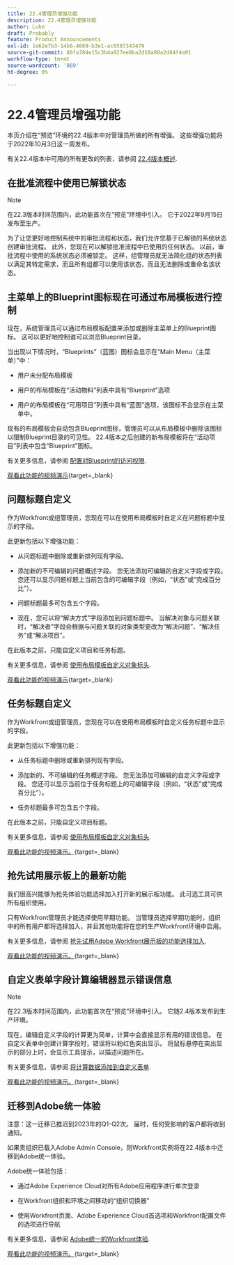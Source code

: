 ```yaml
---
title: 22.4管理员增强功能
description: 22.4管理员增强功能
author: Luke
draft: Probably
feature: Product Announcements
exl-id: 1e62e7b3-14b6-4669-b3e1-ac6507343479
source-git-commit: 80fa784e15c3b4a927ee8ba2d18a80a2d84f4a91
workflow-type: tm+mt
source-wordcount: '869'
ht-degree: 0%

---
```


# 22.4管理员增强功能

本页介绍在“预览”环境的22.4版本中对管理员所做的所有增强。 这些增强功能将于2022年10月3日这一周发布。

有关22.4版本中可用的所有更改的列表，请参阅 [22.4版本概述](/help/quicksilver/product-announcements/product-releases/22.4-release-activity/22-4-release-overview.md).

## 在批准流程中使用已解锁状态

>[!NOTE]
>
>在22.3版本时间范围内，此功能首次在“预览”环境中引入。 它于2022年9月15日发布至生产。

为了让您更好地控制系统中的审批流程和状态，我们允许您基于已解锁的系统状态创建审批流程。 此外，您现在可以解锁批准流程中已使用的任何状态。 以前，审批流程中使用的系统状态必须被锁定。 这样，组管理员就无法简化组的状态列表以满足其特定需求，而且所有组都可以使用该状态，而且无法删除或重命名该状态。

## 主菜单上的Blueprint图标现在可通过布局模板进行控制

现在，系统管理员可以通过布局模板配置来添加或删除主菜单上的Blueprint图标。 这可以更好地控制谁可以浏览Blueprint目录。

当出现以下情况时，“Blueprints”（蓝图）图标会显示在“Main Menu（主菜单）”中：

* 用户未分配布局模板

* 用户的布局模板在“活动物料”列表中具有“Blueprint”选项

* 用户的布局模板在“可用项目”列表中具有“蓝图”选项，该图标不会显示在主菜单中。

现有的布局模板会自动包含Blueprint图标，管理员可以从布局模板中删除该图标以限制Blueprint目录的可见性。 22.4版本之后创建的新布局模板将在“活动项目”列表中包含“Blueprint”图标。

有关更多信息，请参阅 [配置对Blueprint的访问权限](/help/quicksilver/administration-and-setup/blueprints/configure-access-to-blueprints.md).

[观看此功能的视频演示](https://video.tv.adobe.com/v/3412382/){target=_blank}

## 问题标题自定义

作为Workfront或组管理员，您现在可以在使用布局模板时自定义在问题标题中显示的字段。

此更新包括以下增强功能：

* 从问题标题中删除或重新排列现有字段。

* 添加新的不可编辑的问题概述字段。 您无法添加可编辑的自定义字段或字段。 您还可以显示问题标题上当前包含的可编辑字段（例如，“状态”或“完成百分比”）。

* 问题标题最多可包含五个字段。

* 现在，您可以将“解决方式”字段添加到问题标题中。 当解决对象与问题关联时，“解决者”字段会根据与问题关联的对象类型更改为“解决问题”、“解决任务”或“解决项目”。

在此版本之前，只能自定义项目和任务标题。



有关更多信息，请参阅 [使用布局模板自定义对象标头](/help/quicksilver/administration-and-setup/customize-workfront/use-layout-templates/customize-object-headers.md).

[观看此功能的视频演示](https://video.tv.adobe.com/v/3412383/){target=_blank}

## 任务标题自定义

作为Workfront或组管理员，您现在可以在使用布局模板时自定义任务标题中显示的字段。

此更新包括以下增强功能：

* 从任务标题中删除或重新排列现有字段。

* 添加新的、不可编辑的任务概述字段。 您无法添加可编辑的自定义字段或字段。 您还可以显示当前位于任务标题上的可编辑字段（例如，“状态”或“完成百分比”）。

* 任务标题最多可包含五个字段。

在此版本之前，只能自定义项目标题。

有关更多信息，请参阅 [使用布局模板自定义对象标头](/help/quicksilver/administration-and-setup/customize-workfront/use-layout-templates/customize-object-headers.md).

[观看此功能的视频演示。](https://video.tv.adobe.com/v/3412384/){target=_blank}

## 抢先试用展示板上的最新功能

我们很高兴能够为抢先体验功能选择加入打开新的展示板功能。 此可选工具可供所有组织使用。

只有Workfront管理员才能选择使用早期功能。 当管理员选择早期功能时，组织中的所有用户都将选择加入，并且其他功能将在您的生产Workfront环境中启用。

有关更多信息，请参阅 [抢先试用Adobe Workfront展示板的功能选择加入](/help/quicksilver/agile/get-started-with-boards/boards-early-feature-opt-in.md).

[观看此功能的视频演示。](https://video.tv.adobe.com/v/3412386/){target=_blank}

## 自定义表单字段计算编辑器显示错误信息

>[!NOTE]
>
>在22.3版本时间范围内，此功能首次在“预览”环境中引入。 它随2.4版本发布到生产环境。

现在，编辑自定义字段的计算更为简单，计算中会直接显示有用的错误信息。 在自定义表单中创建计算字段时，错误将以粉红色突出显示。 将鼠标悬停在突出显示的部分上时，会显示工具提示，以描述问题所在。

有关更多信息，请参阅 [将计算数据添加到自定义表单](/help/quicksilver/administration-and-setup/customize-workfront/create-manage-custom-forms/add-calculated-data-to-custom-form.md).

[观看此功能的视频演示。](https://video.tv.adobe.com/v/3412387/){target=_blank}

## 迁移到Adobe统一体验

注意：这一迁移已推迟到2023年的Q1-Q2次。 届时，任何受影响的客户都将收到通知。

如果贵组织已载入Adobe Admin Console，则Workfront实例将在22.4版本中迁移到Adobe统一体验。

Adobe统一体验包括：

* 通过Adobe Experience Cloud对所有Adobe应用程序进行单次登录

* 在Workfront组织和环境之间移动的“组织切换器”

* 使用Workfront页面、Adobe Experience Cloud首选项和Workfront配置文件的选项进行导航

有关更多信息，请参阅 [Adobe统一的Workfront体验](/help/quicksilver/workfront-basics/navigate-workfront/workfront-navigation/adobe-unified-experience.md).

[观看此功能的视频演示。](https://video.tv.adobe.com/v/3412388/){target=_blank}
